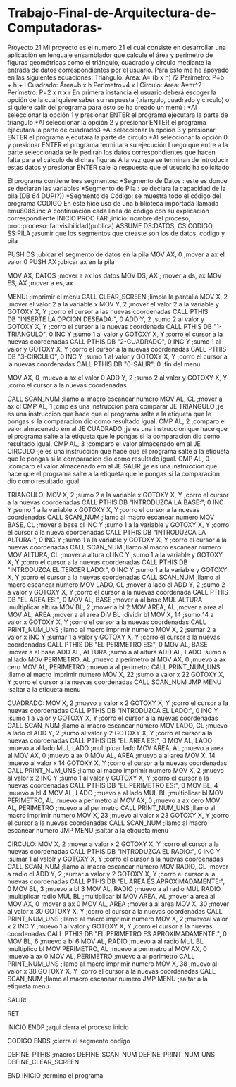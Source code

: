 # Trabajo-Final-de-Arquitectura-de-Computadoras-
Proyecto 21
Mi proyecto es el numero 21 el cual consiste en desarrollar una aplicación en lenguaje ensamblador que calcule el área y perímetro de figuras geométricas como el triángulo, cuadrado y circulo mediante la entrada de datos correspondientes por el usuario.
Para esto me he apoyado en las siguientes ecuaciones:
Triangulo:
Area: A= (b x h) /2
Perímetro: P=b + h + l
Cuadrado:
Área=b x h
Perímetro=4 x l
Circulo:
Area: A=πr^2
Perímetro: P=2 x π x r
En primera instancia el usuario deberá escoger la opción de la cual quiere saber su respuesta (triangulo, cuadrado y circulo) o si quiere salir del programa para esto se ha creado  un menú :
*Al seleccionar la opción 1 y presionar ENTER 	el programa ejecutara la parte de triangulo 
*Al seleccionar la opción 2 y presionar ENTER 	el programa ejecutara la parte de cuadrado3                           *Al seleccionar la opción 3 y presionar ENTER 	el programa ejecutara la parte de circulo 
*Al seleccionar la opción 0 y presionar ENTER 	el programa terminara su ejecución 
Luego que entre a la parte seleccionada se le pedirán los datos correspondientes que hacen falta para el cálculo de dichas figuras 
A la vez que se terminan de introducir estas datos y presionar ENTER sale la respuesta que el usuario ha solicitado 

El programa contiene tres segmentos:
*Segmento de Datos : este es donde se declaran las variables 
*Segmento de Pila : se declara la capacidad de la pila (DB 64 DUP(?))
*Segmento de Código: se muestra todo el código del programa 
CODIGO
En este hice uso de una biblioteca importada llamada emu8086.inc
A continuación cada línea de código con su explicación correspondiente 
INICIO PROC FAR    ;inicio: nombre del proceso, proc:proceso: far:visibilidad(publica)
ASSUME DS:DATOS, CS:CODIGO, SS:PILA    ;asumir que los segmentos que creaste son los de datos, codigo y pila

PUSH DS     ;ubicar el segmento de datos en la pila
MOV AX, 0   ;mover a ax el valor 0
PUSH AX     ;ubicar ax en la pila

MOV AX, DATOS    ;mover a ax los datos
MOV DS, AX       ; mover a ds, ax
MOV ES, AX       ;mover a es, ax 

MENU:                   ;imprimir el menu
CALL CLEAR_SCREEN       ;limpia la pantalla
MOV X, 2                ;mover el valor 2 a la variable x
MOV Y, 2                ;mover el valor 2 a la variable y
GOTOXY X, Y             ;corro el cursor a las nuevas coordenadas 
CALL PTHIS              
DB "INSERTE LA OPCION DESEADA:", 0
ADD Y, 2       ;sumo 2 al valor y
GOTOXY X, Y    ;corro el cursor a la nuevas coordenada 
CALL PTHIS
DB "1-TRIANGULO", 0
INC Y        ;sumo 1 al valor y
GOTOXY X, Y  ;corro el cursor a la nuevas coordenadas 
CALL PTHIS
DB "2-CUADRADO", 0
INC Y        ;sumo 1 al valor y
GOTOXY X, Y  ;corro el cursor a la nuevas coordenadas 
CALL PTHIS
DB "3-CIRCULO", 0
INC Y        ;sumo 1 al valor y
GOTOXY X, Y  ;corro el cursor a la nuevas coordenadas 
CALL PTHIS
DB "0-SALIR", 0    ;fin del menu

MOV AX, 0      ;muevo a ax el valor 0
ADD Y, 2       ;sumo 2 al valor y
GOTOXY X, Y    ;corro el cursor a la nuevas coordenadas

CALL SCAN_NUM  ;llamo al macro escanear numero 
MOV AL, CL     ;mover a ax cl
CMP AL, 1      ;cmp es una instruccion para comparar
JE TRIANGULO   ;je es una instruccion que hace que el programa salte a la etiqueta que le pongas si la comparacion dio como resultado igual.
CMP AL, 2      ;comparo el valor almacenado em al
JE CUADRADO    ;je es una instruccion que hace que el programa salte a la etiqueta que le pongas si la comparacion dio como resultado igual.
CMP AL, 3      ;comparo el valor almacenado em al
JE CIRCULO     ;je es una instruccion que hace que el programa salte a la etiqueta que le pongas si la comparacion dio como resultado igual.
CMP AL, 0      ;comparo el valor almacenado em al
JE SALIR       ;je es una instruccion que hace que el programa salte a la etiqueta que le pongas si la comparacion dio como resultado igual.

TRIANGULO:
MOV X, 2       ;sumo 2 a la variable x
GOTOXY X, Y    ;corro el cursor a la nuevas coordenadas
CALL PTHIS
DB "INTRODUZCA LA BASE:", 0
INC Y           ;sumo 1 a la variable x
GOTOXY X, Y     ;corro el cursor a la nuevas coordenadas
CALL SCAN_NUM   ;llamo al macro escanear numero 
MOV BASE, CL    ;mover a base cl
INC Y           ;sumo 1 a la variable y
GOTOXY X, Y     ;corro el cursor a la nueva coordenadas
CALL PTHIS
DB "INTRODUZCA LA ALTURA:", 0
INC Y            ;sumo 1 a la variable y
GOTOXY X, Y      ;corro el cursor a la nuevas coordenadas
CALL SCAN_NUM    ;llamo al macro escanear numero 
MOV ALTURA, CL   ;mover a altura cl 
INC Y            ;sumo 1 a la variable y
GOTOXY X, Y      ;corro el cursor a la nuevas coordenadas
CALL PTHIS
DB "INTRODUZCA EL TERCER LADO:", 0
INC Y            ;sumo 1 a la variable y
GOTOXY X, Y      ;corro el cursor a la nuevas coordenadas
CALL SCAN_NUM    ;llamo al macro escanear numero
MOV LADO, CL     ;mover a lado cl
ADD Y, 2         ;sumo 2 a valor y
GOTOXY X, Y      ;corro el cursor a la nuevas coordenada
CALL PTHIS
DB "EL AREA ES:", 0
MOV AL, BASE     ;mover a al base 
MUL ALTURA       ;multiplicar altura 
MOV BL, 2        ;mover a bl 2 
MOV AREA, AL     ;mover a area al
MOV AL, AREA     ;mover a al area
DIV BL           ;dividir bl
MOV X, 14        ;sumo 14 a valor x
GOTOXY X, Y      ;corro el cursor a la nuevas coordenadas
CALL PRINT_NUM_UNS ;llamo al macro imprimir numero
MOV X, 2         ;sumar 2 a valor x
INC Y            ;sumar 1 a valor y
GOTOXY X, Y      ;corro el cursor a la nuevas coordenadas 
CALL PTHIS
DB "EL PERIMETRO ES:", 0
MOV AL, BASE     ;mover a al base 
ADD AL, ALTURA   ;sumo a al altura 
ADD AL, LADO     ;sumo a al lado
MOV PERIMETRO, AL  ;muevo a perimetro al 
MOV AX, 0         ;muevo a ax cero
MOV AL, PERIMETRO  ;muevo a al perimetro 
CALL PRINT_NUM_UNS ;llamo al macro imprimir numero 
MOV X, 22         ;sumo a valor x 22
GOTOXY X, Y      ;corro el cursor a la nuevas coordenadas
CALL SCAN_NUM
JMP MENU            ;saltar a la etiqueta menu

CUADRADO:
MOV X, 2         ;muevo a valor x 2 
GOTOXY X, Y      ;corro el cursor a la nuevas coordenadas
CALL PTHIS
DB "INTRODUZCA EL LADO:", 0
INC Y          ;sumo 1 a valor y 
GOTOXY X, Y    ;corro el cursor a la nuevas coordenadas
CALL SCAN_NUM  ;llamo al macro escanear numero 
MOV LADO, CL   ;muevo a lado cl
ADD Y, 2       ;sumo al valor y 2
GOTOXY X, Y  ;corro el cursor a la nuevas coordenadas
CALL PTHIS
DB "EL AREA ES:", 0
MOV AL, LADO    ;muevo a al lado 
MUL LADO        ;multipicar lado 
MOV AREA, AL    ;muevo a area al 
MOV AX, 0       ;muevo a ax 0
MOV AL, AREA    ;muevo a al area 
MOV X, 14       ;muevo al valor x 14
GOTOXY X, Y  ;corro el cursor a la nuevas coordenadas
CALL PRINT_NUM_UNS  ;llamo al macro imprimir numero
MOV X, 2        ;muevo al valor x 2 
INC Y           ;sumo 1 al valor y
GOTOXY X, Y    ;corro el cursor a la nuevas coordenadas
CALL PTHIS
DB "EL PERIMETRO ES:", 0
MOV BL, 4        ;muevo a bl 4
MOV AL, LADO     ;muevo a al lado 
MUL BL           ;multiplicar bl
MOV PERIMETRO, AL  ;muevo a perimetro al 
MOV AX, 0          ;muevo a ax cero
MOV AL, PERIMETRO  ;muevo a al perimetro
CALL PRINT_NUM_UNS  ;llamo al macro imprimir numero
MOV X, 23       ;muevo al valor x 23
GOTOXY X, Y     ;corro el cursor a la nuevas coordenadas
CALL SCAN_NUM   ;llamo al macro escanear numero
JMP MENU        ;saltar a la etiqueta menu

CIRCULO:
MOV X, 2     ;mover a valor x 2
GOTOXY X, Y  ;corro el cursor a la nuevas coordenadas
CALL PTHIS
DB "INTRODUZCA EL RADIO:", 0
INC Y         ;sumar 1 al valolr y
GOTOXY X, Y   ;corro el cursor a la nuevas coordenadas
CALL SCAN_NUM ;llamo al macro escanear numero
MOV RADIO, CL ;mover a radio cl
ADD Y, 2      ;sumar a valor y 2
GOTOXY X, Y   ;corro el cursor a la nuevas coordenadas
CALL PTHIS
DB "EL AREA ES APROXIMADAMENTE:", 0
MOV BL, 3      ;muevo a bl 3
MOV AL, RADIO  ;muevo a al radio
MUL RADIO      ;multiplicar radio 
MUL BL         ;multiplicar bl
MOV AREA, AL   ;mover a area al 
MOV AX, 0      ;mover a ax 0
MOV AL, AREA   ;mover a al area 
MOV X, 30      ;mover al valor x 30
GOTOXY X, Y    ;corro el cursor a la nuevas coordenadas
CALL PRINT_NUM_UNS  ;llamo al macro imprimir numero
MOV X, 2       ;muevoal valor x 2
INC Y          ;muevo 1 al valor y 
GOTOXY X, Y    ;corro el cursor a la nuevas coordenadas
CALL PTHIS
DB "EL PERIMETRO ES APROXIMADAMENTE:", 0
MOV BL, 6      ;muevo a bl 6
MOV AL, RADIO  ;muevo a al radio 
MUL BL         ;multiplico bl
MOV PERIMETRO, AL  ;muevo a perimetro al
MOV AX, 0          ;muevo a ax 0
MOV AL, PERIMETRO  ;muevo a al perimetro 
CALL PRINT_NUM_UNS  ;llamo al macro imprimir numero 
MOV X, 38      ;muevo al valor x 38
GOTOXY X, Y    ;corro el cursor a la nuevas coordenadas
CALL SCAN_NUM  ;llamo al macro escanear numero
JMP MENU       ;saltar a la etiqueta menu

SALIR:

RET

INICIO ENDP  ;aqui cierra el proceso inicio

CODIGO ENDS  ;cierra el segmento codigo

DEFINE_PTHIS        ;macros
DEFINE_SCAN_NUM
DEFINE_PRINT_NUM_UNS
DEFINE_CLEAR_SCREEN

END INICIO   ;termina el programa

